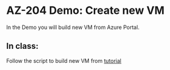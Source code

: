 # AZ-204 Demo: Create new VM

In the Demo you will build new VM from Azure Portal.

## In class:

Follow the script to build new VM from [tutorial](https://docs.microsoft.com/en-us/azure/virtual-machines/windows/quick-create-portal)